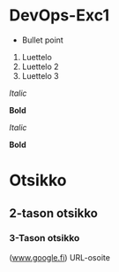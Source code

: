 # DevOps-Exc1
* Bullet point
1. Luettelo
2. Luettelo 2
3. Luettelo 3

_Italic_

__Bold__

*Italic*

**Bold**

# Otsikko
## 2-tason otsikko
### 3-Tason otsikko
(www.google.fi) URL-osoite